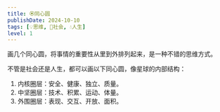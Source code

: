 ```yaml
---
title: 🏵️同心圆
publishDate: 2024-10-10
tags: [💡思维, 👫社会, 💧人生]
level: 1
---
```


画几个同心圆，将事情的重要性从里到外排列起来，是一种不错的思维方式。

不管是社会还是人生，都可以画以下同心圆，像星球的内部结构：

1. 内核圈层：安全、健康、独立、质量。
2. 中坚圈层：技术、积累、运动、体量。
3. 外围圈层：表现、交互、开放、面积。
